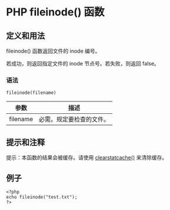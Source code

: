 # PHP fileinode() 函数



## 定义和用法

fileinode() 函数返回文件的 inode 编号。

若成功，则返回指定文件的 inode 节点号。若失败，则返回 false。

### 语法

```
fileinode(filename)
```

| 参数 | 描述 |
| --- | --- |
| filename | 必需。规定要检查的文件。 |

## 提示和注释

提示：本函数的结果会被缓存。请使用 [clearstatcache()](/php/func_filesystem_clearstatcache.asp "PHP clearstatcache() 函数") 来清除缓存。

## 例子

```
<?php
echo fileinode("test.txt");
?>
```



